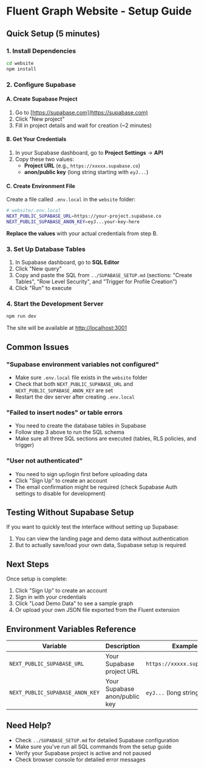 # Fluent Graph Website - Setup Guide

## Quick Setup (5 minutes)

### 1. Install Dependencies

```bash
cd website
npm install
```

### 2. Configure Supabase

#### A. Create Supabase Project

1. Go to [https://supabase.com](https://supabase.com)
2. Click "New project"
3. Fill in project details and wait for creation (~2 minutes)

#### B. Get Your Credentials

1. In your Supabase dashboard, go to **Project Settings** → **API**
2. Copy these two values:
   - **Project URL** (e.g., `https://xxxxx.supabase.co`)
   - **anon/public key** (long string starting with `eyJ...`)

#### C. Create Environment File

Create a file called `.env.local` in the `website` folder:

```bash
# website/.env.local
NEXT_PUBLIC_SUPABASE_URL=https://your-project.supabase.co
NEXT_PUBLIC_SUPABASE_ANON_KEY=eyJ...your-key-here
```

**Replace the values** with your actual credentials from step B.

### 3. Set Up Database Tables

1. In Supabase dashboard, go to **SQL Editor**
2. Click "New query"
3. Copy and paste the SQL from `../SUPABASE_SETUP.md` (sections: "Create Tables", "Row Level Security", and "Trigger for Profile Creation")
4. Click "Run" to execute

### 4. Start the Development Server

```bash
npm run dev
```

The site will be available at [http://localhost:3001](http://localhost:3001)

## Common Issues

### "Supabase environment variables not configured"

- Make sure `.env.local` file exists in the `website` folder
- Check that both `NEXT_PUBLIC_SUPABASE_URL` and `NEXT_PUBLIC_SUPABASE_ANON_KEY` are set
- Restart the dev server after creating `.env.local`

### "Failed to insert nodes" or table errors

- You need to create the database tables in Supabase
- Follow step 3 above to run the SQL schema
- Make sure all three SQL sections are executed (tables, RLS policies, and trigger)

### "User not authenticated"

- You need to sign up/login first before uploading data
- Click "Sign Up" to create an account
- The email confirmation might be required (check Supabase Auth settings to disable for development)

## Testing Without Supabase Setup

If you want to quickly test the interface without setting up Supabase:

1. You can view the landing page and demo data without authentication
2. But to actually save/load your own data, Supabase setup is required

## Next Steps

Once setup is complete:

1. Click "Sign Up" to create an account
2. Sign in with your credentials
3. Click "Load Demo Data" to see a sample graph
4. Or upload your own JSON file exported from the Fluent extension

## Environment Variables Reference

| Variable | Description | Example |
|----------|-------------|---------|
| `NEXT_PUBLIC_SUPABASE_URL` | Your Supabase project URL | `https://xxxxx.supabase.co` |
| `NEXT_PUBLIC_SUPABASE_ANON_KEY` | Your Supabase anon/public key | `eyJ...` (long string) |

## Need Help?

- Check `../SUPABASE_SETUP.md` for detailed Supabase configuration
- Make sure you've run all SQL commands from the setup guide
- Verify your Supabase project is active and not paused
- Check browser console for detailed error messages

